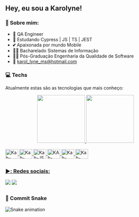 ## Hey, eu sou a Karolyne!


### :book: Sobre mim:
- 🧪 QA Engineer 
- 🌱 Estudando Cypress | JS | TS | JEST 
- 💕 Apaixonada por mundo Mobile 
- 👩‍🎓 Bacharelado Sistemas de Informação
- 👩‍🎓 Pós-Graduação Engenharia da Qualidade de Software  
- 📧 karol_lyne_ms@hotmail.com



### :computer:  Techs
Atualmente estas são as tecnologias que mais conheço:

<div align="center">
  <a href="https://github.com/KarolyneMachado">
  <img height="150em" src="https://github-readme-stats.vercel.app/api?username=KarolyneMachado&show_icons=true&theme=dracula&include_all_commits=true&count_private=true"/>
  <img height="150em" src="https://github-readme-stats.vercel.app/api/top-langs/?username=KarolyneMachado&layout=compact&langs_count=7&theme=dracula"/>

</div>
  <div style="display: inline_block"><br>
  <img align="center" alt="Kah-CSS" height="30" width="40" src="https://cdn.jsdelivr.net/gh/devicons/devicon/icons/css3/css3-original.svg">
  <img align="center" alt="Kah-HTML" height="30" width="40" src="https://cdn.jsdelivr.net/gh/devicons/devicon/icons/html5/html5-original.svg">
  <img align="center" alt="Kah-JS" height="30" width="40" src="https://cdn.jsdelivr.net/gh/devicons/devicon/icons/javascript/javascript-original.svg">
  <img align="center" alt="KAh-node" height="30" width="40" src="https://cdn.jsdelivr.net/gh/devicons/devicon/icons/nodejs/nodejs-original.svg">
  <img align="center" alt="Kah-react" height="30" width="40" src="https://cdn.jsdelivr.net/gh/devicons/devicon/icons/react/react-original.svg">
  <img align="center" alt="Kah-vscode" height="30" width="40" src="https://cdn.jsdelivr.net/gh/devicons/devicon/icons/vscode/vscode-original.svg"> 

</div>
  
##

### ▶️:  Redes sociais:
  
 <div> 
    <a href="https://www.instagram.com/machado_lyne/" target="_blank"><img src="https://img.shields.io/badge/-Instagram-%23E4405F?style=for-the-badge&logo=instagram&logoColor=white" target="_blank"></a>
    <a href="https://www.linkedin.com/in/karolyne-machado/" target="_blank"><img src="https://img.shields.io/badge/LinkedIn-0077B5?style=for-the-badge&logo=linkedin&logoColor=white">     </a> 
  
 ##
 ### :snake:  Commit Snake
   
   ![Snake animation](https://github.com/KarolyneMachado/KarolyneMachado/blob/main/.github/workflows/main.yml)
   
</div>


